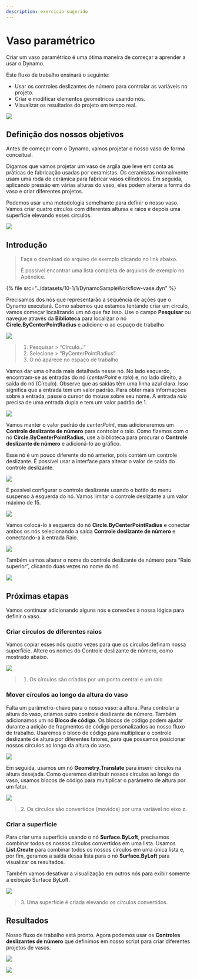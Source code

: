 ```yaml
---
description: exercício sugerido
---
```


# Vaso paramétrico

Criar um vaso paramétrico é uma ótima maneira de começar a aprender a usar o Dynamo.

Este fluxo de trabalho ensinará o seguinte:

* Usar os controles deslizantes de número para controlar as variáveis no projeto.
* Criar e modificar elementos geométricos usando nós.
* Visualizar os resultados do projeto em tempo real.

![](../images/10-1/1/vase1(3).gif)

## Definição dos nossos objetivos

Antes de começar com o Dynamo, vamos projetar o nosso vaso de forma conceitual.

Digamos que vamos projetar um vaso de argila que leve em conta as práticas de fabricação usadas por ceramistas. Os ceramistas normalmente usam uma roda de cerâmica para fabricar vasos cilíndricos. Em seguida, aplicando pressão em várias alturas do vaso, eles podem alterar a forma do vaso e criar diferentes projetos.

Podemos usar uma metodologia semelhante para definir o nosso vaso. Vamos criar quatro círculos com diferentes alturas e raios e depois uma superfície elevando esses círculos.

![](../images/10-1/1/vase2.png)

## Introdução

> Faça o download do arquivo de exemplo clicando no link abaixo.
>
> É possível encontrar uma lista completa de arquivos de exemplo no Apêndice.

{% file src="../datasets/10-1/1/DynamoSampleWorkflow-vase.dyn" %}

Precisamos dos nós que representarão a sequência de ações que o Dynamo executará. Como sabemos que estamos tentando criar um círculo, vamos começar localizando um nó que faz isso. Use o campo **Pesquisar** ou navegue através da **Biblioteca** para localizar o nó **Circle.ByCenterPointRadius** e adicione-o ao espaço de trabalho

![](../images/10-1/1/vase8.png)

> 1. Pesquisar > “Círculo...”
> 2. Selecione > “ByCenterPointRadius”
> 3. O nó aparece no espaço de trabalho

Vamos dar uma olhada mais detalhada nesse nó. No lado esquerdo, encontram-se as entradas do nó (_centerPoint_ e _raio_) e, no lado direito, a saída do nó (Círculo). Observe que as saídas têm uma linha azul clara. Isso significa que a entrada tem um valor padrão. Para obter mais informações sobre a entrada, passe o cursor do mouse sobre seu nome. A entrada _raio_ precisa de uma entrada dupla e tem um valor padrão de 1.

![](../images/10-1/1/vase10.png)

Vamos manter o valor padrão de _centerPoint_, mas adicionaremos um **Controle deslizante de número** para controlar o raio. Como fizemos com o nó **Circle.ByCenterPointRadius**, use a biblioteca para procurar o **Controle deslizante de número** e adicioná-lo ao gráfico.

Esse nó é um pouco diferente do nó anterior, pois contém um controle deslizante. É possível usar a interface para alterar o valor de saída do controle deslizante.

![](../images/10-1/1/vase13(1).gif)

É possível configurar o controle deslizante usando o botão do menu suspenso à esquerda do nó. Vamos limitar o controle deslizante a um valor máximo de 15.

![](../images/10-1/1/vase11.png)

Vamos colocá-lo à esquerda do nó **Circle.ByCenterPointRadius** e conectar ambos os nós selecionando a saída **Controle deslizante de número** e conectando-a à entrada Raio.

![](../images/10-1/1/vase12.png)

Também vamos alterar o nome do controle deslizante de número para “Raio superior”, clicando duas vezes no nome do nó.

![](../images/10-1/1/vase14.png)

## Próximas etapas

Vamos continuar adicionando alguns nós e conexões à nossa lógica para definir o vaso.

### Criar círculos de diferentes raios

Vamos copiar esses nós quatro vezes para que os círculos definam nossa superfície. Altere os nomes do Controle deslizante de número, como mostrado abaixo.

![](../images/10-1/1/vase4(1)(1).png)

> 1. Os círculos são criados por um ponto central e um raio

### Mover círculos ao longo da altura do vaso

Falta um parâmetro-chave para o nosso vaso: a altura. Para controlar a altura do vaso, criamos outro controle deslizante de número. Também adicionamos um nó **Bloco de código**. Os blocos de código podem ajudar durante a adição de fragmentos de código personalizados ao nosso fluxo de trabalho. Usaremos o bloco de código para multiplicar o controle deslizante de altura por diferentes fatores, para que possamos posicionar nossos círculos ao longo da altura do vaso.

![](../images/10-1/1/vase15(1).png)

Em seguida, usamos um nó **Geometry.Translate** para inserir círculos na altura desejada. Como queremos distribuir nossos círculos ao longo do vaso, usamos blocos de código para multiplicar o parâmetro de altura por um fator.

![](../images/10-1/1/vase5.png)

> 2\. Os círculos são convertidos (movidos) por uma variável no eixo z.

### Criar a superfície

Para criar uma superfície usando o nó **Surface.ByLoft**, precisamos combinar todos os nossos círculos convertidos em uma lista. Usamos **List.Create** para combinar todos os nossos círculos em uma única lista e, por fim, geramos a saída dessa lista para o nó **Surface.ByLoft** para visualizar os resultados.

Também vamos desativar a visualização em outros nós para exibir somente a exibição Surface.ByLoft.

![](../images/10-1/1/vase6(1)(1).png)

> 3\. Uma superfície é criada elevando os círculos convertidos.

## Resultados

Nosso fluxo de trabalho está pronto. Agora podemos usar os **Controles deslizantes de número** que definimos em nosso script para criar diferentes projetos de vasos.

![](../images/10-1/1/vase1(3).gif)

![](../images/10-1/1/vase7.png)
